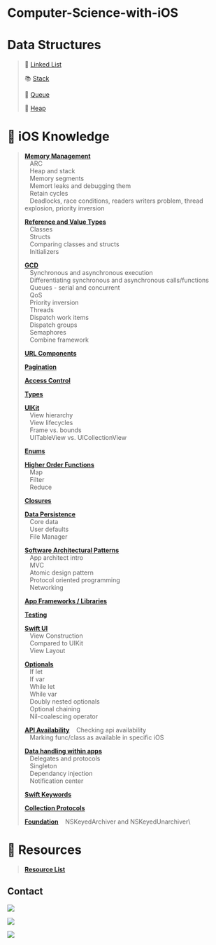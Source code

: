 # Computer-Science-with-iOS

# Data Structures

> :link: [Linked List](https://github.com/RinniSwift/Computer-Science-with-iOS/blob/main/linkedlist.md)
>
> :books: [Stack](https://github.com/RinniSwift/Computer-Science-with-iOS/blob/main/stack.md)
>
> :couple: [Queue](https://github.com/RinniSwift/Computer-Science-with-iOS/blob/main/queue.md)
>
> :signal_strength: [Heap](https://github.com/RinniSwift/Computer-Science-with-iOS/blob/main/heap.md)


# :iphone: iOS Knowledge

> **[Memory Management](https://github.com/RinniSwift/Computer-Science-with-iOS/blob/main/memoryManagement.md)**\
> &nbsp;&nbsp;&nbsp;ARC\
> &nbsp;&nbsp;&nbsp;Heap and stack\
> &nbsp;&nbsp;&nbsp;Memory segments\
> &nbsp;&nbsp;&nbsp;Memort leaks and debugging them\
> &nbsp;&nbsp;&nbsp;Retain cycles\
> &nbsp;&nbsp;&nbsp;Deadlocks, race conditions, readers writers problem, thread explosion, priority inversion
>
> **[Reference and Value Types](https://github.com/RinniSwift/Computer-Science-with-iOS/blob/main/referenceAndValueTypes.md)**\
> &nbsp;&nbsp;&nbsp;Classes\
> &nbsp;&nbsp;&nbsp;Structs\
> &nbsp;&nbsp;&nbsp;Comparing classes and structs\
> &nbsp;&nbsp;&nbsp;Initializers
>
> **[GCD](https://github.com/RinniSwift/Computer-Science-with-iOS/blob/main/gcd.md)**\
> &nbsp;&nbsp;&nbsp;Synchronous and asynchronous execution\
> &nbsp;&nbsp;&nbsp;Differentiating synchronous and asynchronous calls/functions\
> &nbsp;&nbsp;&nbsp;Queues - serial and concurrent\
> &nbsp;&nbsp;&nbsp;QoS\
> &nbsp;&nbsp;&nbsp;Priority inversion\
> &nbsp;&nbsp;&nbsp;Threads\
> &nbsp;&nbsp;&nbsp;Dispatch work items\
> &nbsp;&nbsp;&nbsp;Dispatch groups\
> &nbsp;&nbsp;&nbsp;Semaphores\
> &nbsp;&nbsp;&nbsp;Combine framework
>
> **[URL Components](https://github.com/RinniSwift/Computer-Science-with-iOS/blob/main/urlComponents.md)**
>
> **[Pagination](https://github.com/RinniSwift/Computer-Science-with-iOS/blob/main/pagination.md)**
>
> **[Access Control](https://github.com/RinniSwift/Computer-Science-with-iOS/blob/main/accessControl.md)**
>
> **[Types](https://github.com/RinniSwift/Computer-Science-with-iOS/blob/main/types.md)**
>
> **[UIKit](https://github.com/RinniSwift/Computer-Science-with-iOS/blob/main/ui.md)**\
> &nbsp;&nbsp;&nbsp;View hierarchy\
> &nbsp;&nbsp;&nbsp;View lifecycles\
> &nbsp;&nbsp;&nbsp;Frame vs. bounds\
> &nbsp;&nbsp;&nbsp;UITableView vs. UICollectionView
>
> **[Enums](https://github.com/RinniSwift/Computer-Science-with-iOS/blob/main/enums.md)**
>
> **[Higher Order Functions](https://github.com/RinniSwift/Computer-Science-with-iOS/blob/main/higherOrderFunctions.md)**\
> &nbsp;&nbsp;&nbsp;Map\
> &nbsp;&nbsp;&nbsp;Filter\
> &nbsp;&nbsp;&nbsp;Reduce
>
> **[Closures](https://github.com/RinniSwift/Computer-Science-with-iOS/blob/main/closures.md)**
>
> **[Data Persistence](https://github.com/RinniSwift/Computer-Science-with-iOS/blob/main/dataPersistence.md)**\
> &nbsp;&nbsp;&nbsp;Core data\
> &nbsp;&nbsp;&nbsp;User defaults\
> &nbsp;&nbsp;&nbsp;File Manager
>
> **[Software Architectural Patterns](https://github.com/RinniSwift/Computer-Science-with-iOS/blob/main/softwareArchitectPatterns.md)**\
> &nbsp;&nbsp;&nbsp;App architect intro\
> &nbsp;&nbsp;&nbsp;MVC\
> &nbsp;&nbsp;&nbsp;Atomic design pattern\
> &nbsp;&nbsp;&nbsp;Protocol oriented programming\
> &nbsp;&nbsp;&nbsp;Networking
>
> **[App Frameworks / Libraries](https://github.com/RinniSwift/Computer-Science-with-iOS/blob/main/frameworks.md)**
>
> **[Testing](https://github.com/RinniSwift/Computer-Science-with-iOS/blob/main/testing.md)**
> 
> **[Swift UI](https://github.com/RinniSwift/Computer-Science-with-iOS/blob/main/swiftUI.md)**\
> &nbsp;&nbsp;&nbsp;View Construction\
> &nbsp;&nbsp;&nbsp;Compared to UIKit\
> &nbsp;&nbsp;&nbsp;View Layout
>
> **[Optionals](https://github.com/RinniSwift/Computer-Science-with-iOS/blob/main/optionals.md)**\
> &nbsp;&nbsp;&nbsp;If let\
> &nbsp;&nbsp;&nbsp;If var\
> &nbsp;&nbsp;&nbsp;While let\
> &nbsp;&nbsp;&nbsp;While var\
> &nbsp;&nbsp;&nbsp;Doubly nested optionals\
> &nbsp;&nbsp;&nbsp;Optional chaining\
> &nbsp;&nbsp;&nbsp;Nil-coalescing operator
>
> **[API Availability](https://github.com/RinniSwift/Computer-Science-with-iOS/blob/main/apiAvailability.md)**
> &nbsp;&nbsp;&nbsp;Checking api availability\
> &nbsp;&nbsp;&nbsp;Marking func/class as available in specific iOS
>
> **[Data handling within apps](https://github.com/RinniSwift/Computer-Science-with-iOS/blob/main/dataHandling.md)**\
> &nbsp;&nbsp;&nbsp;Delegates and protocols\
> &nbsp;&nbsp;&nbsp;Singleton\
> &nbsp;&nbsp;&nbsp;Dependancy injection\
> &nbsp;&nbsp;&nbsp;Notification center
>
> **[Swift Keywords](https://github.com/RinniSwift/Computer-Science-with-iOS/blob/main/swiftKeywords.md)**
>
> **[Collection Protocols](https://github.com/RinniSwift/Computer-Science-with-iOS/blob/main/collectionProtocols.md)**
>
> **[Foundation](https://github.com/RinniSwift/Computer-Science-with-iOS/blob/main/foundation.md)**
> &nbsp;&nbsp;&nbsp;NSKeyedArchiver and NSKeyedUnarchiver\

# :paperclip: Resources

> **[Resource List](https://github.com/RinniSwift/Computer-Science-with-iOS/blob/main/resources.md)**

## Contact

<p align="left">
<a href="https://www.linkedin.com/in/rinni-swift/">
<img src="https://img.shields.io/badge/LinkedIn-blue?style=social&logo=LinkedIn&labelColor=0077B5">
</a>
</p>

<p align="left">
<a href="https://github.com/RinniSwift">
<img src="https://img.shields.io/badge/GitHub-blue?style=social&logo=GitHub&labelColor=black">
</a>
</p>

<p align="left">
<a href="https://medium.com/@rinradaswift">
<img src="https://img.shields.io/badge/Medium-blue?style=social&logo=Medium&labelColor=black">
</a>
</p>
